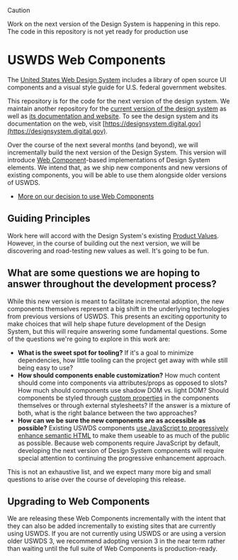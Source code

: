 > [!CAUTION]
> Work on the next version of the Design System is happening in this repo. The code in this repository is not yet ready for production use

# USWDS Web Components

The [United States Web Design System](https://designsystem.digital.gov) includes a library of open source UI components and a visual style guide for U.S. federal government websites.

This repository is for the code for the next version of the design system. We maintain another repository for the [current version of the design system](https://github.com/uswds/uswds) as well as [its documentation and website](https://github.com/uswds/uswds-site). To see the design system and its documentation on the web, visit [https://designsystem.digital.gov](https://designsystem.digital.gov).

Over the course of the next several months (and beyond), we will incrementally build the next version of the Design System. This version will introduce [Web Component](https://developer.mozilla.org/en-US/docs/Web/API/Web_components)-based implementations of Design System elements. We intend that, as we ship new components and new versions of existing components, you will be able to use them alongside older versions of USWDS.

- [More on our decision to use Web Components](https://github.com/uswds/uswds-proposals/blob/main/decisions/0001-use-web-components.md)

## Guiding Principles

Work here will accord with the Design System's existing [Product Values](https://designsystem.digital.gov/about/product-values/). However, in the course of building out the next version, we will be discovering and road-testing new values as well. It's going to be fun.

## What are some questions we are hoping to answer throughout the development process?

While this new version is meant to facilitate incremental adoption, the new components themselves represent a big shift in the underlying technologies from previous versions of USWDS. This presents an exciting opportunity to make choices that will help shape future development of the Design System, but this will require answering some fundamental questions. Some of the questions we're going to explore in this work are:

- **What is the sweet spot for tooling?** If it's a goal to minimize dependencies, how little tooling can the project get away with while still being easy to use?
- **How should components enable customization?** How much content should come into components via attributes/props as opposed to slots? How much should components use shadow DOM vs. light DOM? Should components be styled through [custom properties](https://developer.mozilla.org/en-US/docs/Web/CSS/--*) in the components themselves or through external stylesheets? If the answer is a mixture of both, what is the right balance between the two approaches?
- **How can we be sure the new components are as accessible as possible?** Existing USWDS components [use JavaScript to progressively enhance semantic HTML](https://designsystem.digital.gov/documentation/developers/) to make them useable to as much of the public as possible. Because web components require JavaScript by default, developing the next version of Design System components will require special attention to continuing the progressive enhancement approach.

This is not an exhaustive list, and we expect many more big and small questions to arise over the course of developing this release.

## Upgrading to Web Components

We are releasing these Web Components incrementally with the intent that they can also be added incrementally to existing sites that are currently using USWDS. If you are not currently using USWDS or are using a version older USWDS 3, we recommend adopting version 3 in the near term rather than waiting until the full suite of Web Components is production-ready. 
